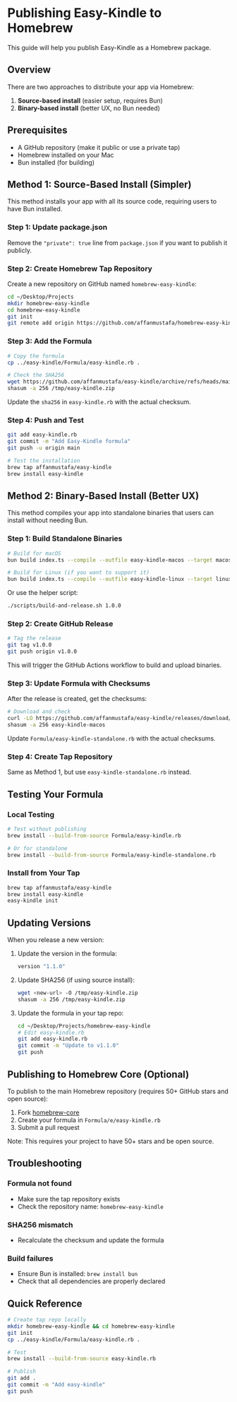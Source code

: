 # Publishing Easy-Kindle to Homebrew

This guide will help you publish Easy-Kindle as a Homebrew package.

## Overview

There are two approaches to distribute your app via Homebrew:

1. **Source-based install** (easier setup, requires Bun)
2. **Binary-based install** (better UX, no Bun needed)

## Prerequisites

- A GitHub repository (make it public or use a private tap)
- Homebrew installed on your Mac
- Bun installed (for building)

## Method 1: Source-Based Install (Simpler)

This method installs your app with all its source code, requiring users to have Bun installed.

### Step 1: Update package.json

Remove the `"private": true` line from `package.json` if you want to publish it publicly.

### Step 2: Create Homebrew Tap Repository

Create a new repository on GitHub named `homebrew-easy-kindle`:

```bash
cd ~/Desktop/Projects
mkdir homebrew-easy-kindle
cd homebrew-easy-kindle
git init
git remote add origin https://github.com/affanmustafa/homebrew-easy-kindle.git
```

### Step 3: Add the Formula

```bash
# Copy the formula
cp ../easy-kindle/Formula/easy-kindle.rb .

# Check the SHA256
wget https://github.com/affanmustafa/easy-kindle/archive/refs/heads/main.zip -O /tmp/easy-kindle.zip
shasum -a 256 /tmp/easy-kindle.zip
```

Update the `sha256` in `easy-kindle.rb` with the actual checksum.

### Step 4: Push and Test

```bash
git add easy-kindle.rb
git commit -m "Add Easy-Kindle formula"
git push -u origin main

# Test the installation
brew tap affanmustafa/easy-kindle
brew install easy-kindle
```

## Method 2: Binary-Based Install (Better UX)

This method compiles your app into standalone binaries that users can install without needing Bun.

### Step 1: Build Standalone Binaries

```bash
# Build for macOS
bun build index.ts --compile --outfile easy-kindle-macos --target macos

# Build for Linux (if you want to support it)
bun build index.ts --compile --outfile easy-kindle-linux --target linux
```

Or use the helper script:

```bash
./scripts/build-and-release.sh 1.0.0
```

### Step 2: Create GitHub Release

```bash
# Tag the release
git tag v1.0.0
git push origin v1.0.0
```

This will trigger the GitHub Actions workflow to build and upload binaries.

### Step 3: Update Formula with Checksums

After the release is created, get the checksums:

```bash
# Download and check
curl -LO https://github.com/affanmustafa/easy-kindle/releases/download/v1.0.0/easy-kindle-macos
shasum -a 256 easy-kindle-macos
```

Update `Formula/easy-kindle-standalone.rb` with the actual checksums.

### Step 4: Create Tap Repository

Same as Method 1, but use `easy-kindle-standalone.rb` instead.

## Testing Your Formula

### Local Testing

```bash
# Test without publishing
brew install --build-from-source Formula/easy-kindle.rb

# Or for standalone
brew install --build-from-source Formula/easy-kindle-standalone.rb
```

### Install from Your Tap

```bash
brew tap affanmustafa/easy-kindle
brew install easy-kindle
easy-kindle init
```

## Updating Versions

When you release a new version:

1. Update the version in the formula:

   ```ruby
   version "1.1.0"
   ```

2. Update SHA256 (if using source install):

   ```bash
   wget <new-url> -O /tmp/easy-kindle.zip
   shasum -a 256 /tmp/easy-kindle.zip
   ```

3. Update the formula in your tap repo:
   ```bash
   cd ~/Desktop/Projects/homebrew-easy-kindle
   # Edit easy-kindle.rb
   git add easy-kindle.rb
   git commit -m "Update to v1.1.0"
   git push
   ```

## Publishing to Homebrew Core (Optional)

To publish to the main Homebrew repository (requires 50+ GitHub stars and open source):

1. Fork [homebrew-core](https://github.com/Homebrew/homebrew-core)
2. Create your formula in `Formula/e/easy-kindle.rb`
3. Submit a pull request

Note: This requires your project to have 50+ stars and be open source.

## Troubleshooting

### Formula not found

- Make sure the tap repository exists
- Check the repository name: `homebrew-easy-kindle`

### SHA256 mismatch

- Recalculate the checksum and update the formula

### Build failures

- Ensure Bun is installed: `brew install bun`
- Check that all dependencies are properly declared

## Quick Reference

```bash
# Create tap repo locally
mkdir homebrew-easy-kindle && cd homebrew-easy-kindle
git init
cp ../easy-kindle/Formula/easy-kindle.rb .

# Test
brew install --build-from-source easy-kindle.rb

# Publish
git add .
git commit -m "Add easy-kindle"
git push
```
